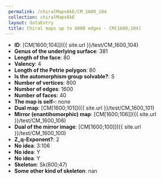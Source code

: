 ```yaml
--- 
 permalink: /chiralMaps6kE/CM_1600_104 
 collection: chiralMaps6kE
 layout: dataEntry
 title: Chiral maps up to 6000 edges - CM[1600;104]
---
```


- **ID**: [CM[1600;104]]({{ site.url }}/test/CM_1600_104)
- **Genus of the underlying surface**: 381
- **Length of the face**: 80
- **Valency**: 4
- **Length of the Petrie polygon**: 80
- **Is the automorphism group solvable?**: S
- **Number of vertices**: 800
- **Number of edges**: 1600
- **Number of faces**: 40
- **The map is self-**: none
- **Dual map**: [CM[1600;101]]({{ site.url }}/test/CM_1600_101)
- **Mirror (enantihomorphic) map**: [CM[1600;106]]({{ site.url }}/test/CM_1600_106)
- **Dual of the mirror image**: [CM[1600;100]]({{ site.url }}/test/CM_1600_100)
- **Z_q-Exponent?**: 2
- **No idea**:  3:106
- **No idea**: Y
- **No idea**: Y
- **Skeleton**: Sk(800;47)
- **Some other kind of skeleton**: nan
